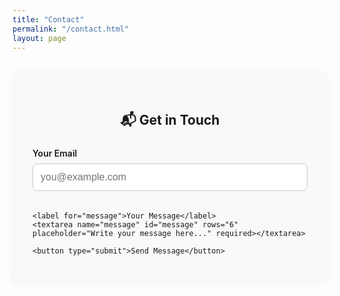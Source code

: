 ```yaml
---
title: "Contact"
permalink: "/contact.html"
layout: page
---
```


<style>
  .contact-form {
    max-width: 600px;
    margin: 2rem auto;
    padding: 2rem;
    background-color: #f9f9f9;
    border-radius: 12px;
    box-shadow: 0 0 10px rgba(0,0,0,0.05);
  }

  .contact-form h2 {
    text-align: center;
    margin-bottom: 1.5rem;
  }

  .contact-form label {
    display: block;
    margin-bottom: 0.5rem;
    font-weight: 600;
  }

  .contact-form input,
  .contact-form textarea {
    width: 100%;
    padding: 0.75rem;
    margin-bottom: 1.2rem;
    border: 1px solid #ccc;
    border-radius: 8px;
    font-size: 1rem;
  }

  .contact-form button {
    width: 100%;
    padding: 0.75rem;
    background-color: #007bff;
    color: #fff;
    font-size: 1.1rem;
    border: none;
    border-radius: 8px;
    cursor: pointer;
  }

  .contact-form button:hover {
    background-color: #0056b3;
  }
</style>

<div class="contact-form">
  <h2>📬 Get in Touch</h2>
  <form action="https://formspree.io/f/xovwdvzk" method="POST">
    <label for="email">Your Email</label>
    <input type="email" name="email" id="email" placeholder="you@example.com" required>

    <label for="message">Your Message</label>
    <textarea name="message" id="message" rows="6" placeholder="Write your message here..." required></textarea>

    <button type="submit">Send Message</button>
  </form>
</div>

